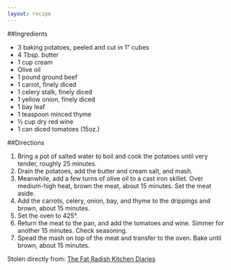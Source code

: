 ```yaml
---
layout: recipe
---
```


##Ingredients

- 3 baking potatoes, peeled and cut in 1" cubes
- 4 Tbsp. butter
- 1 cup cream
- Olive oil
- 1 pound ground beef
- 1 carrot, finely diced
- 1 celery stalk, finely diced
- 1 yellow onion, finely diced
- 1 bay leaf
- 1 teaspoon minced thyme
- &frac12; cup dry red wine
- 1 can diced tomatoes (15oz.)

##Directions

1. Bring a pot of salted water to boil and cook the potatoes until very tender, roughly 25 minutes.
2. Drain the potatoes, add the butter and cream salt, and mash.
3. Meanwhile, add a few turns of olive oil to a cast iron skillet. Over medium-high heat, brown the meat, about 15 minutes. Set the meat aside.
4. Add the carrots, celery, onion, bay, and thyme to the drippings and brown, about 15 minutes.
5. Set the oven to 425&deg;.
6. Return the meat to the pan, and add the tomatoes and wine. Simmer for another 15 minutes. Check seasoning.
7. Spead the mash on top of the meat and transfer to the oven. Bake until brown, about 15 minutes.

Stolen directly from: [The Fat Radish Kitchen Diaries](http://www.amazon.com/The-Fat-Radish-Kitchen-Diaries/dp/0847843343?tag=food52-20)
